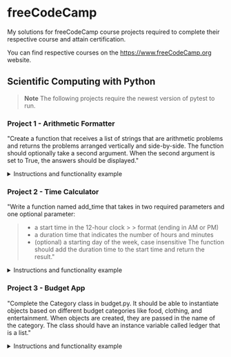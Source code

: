 # freeCodeCamp
My solutions for freeCodeCamp course projects required to complete their respective course and attain certification.

You can find respective courses on the https://www.freeCodeCamp.org website.

## Scientific Computing with Python

> **Note**
> The following projects require the newest version of pytest to run.

### Project 1 - Arithmetic Formatter

"Create a function that receives a list of strings that are arithmetic problems and returns the problems arranged vertically and side-by-side. The function should optionally take a second argument. When the second argument is set to True, the answers should be displayed."

<details><summary>Instructions and functionality example</summary>

Instructions used to build this project can be found at https://www.freecodecamp.org/learn/scientific-computing-with-python/scientific-computing-with-python-projects/arithmetic-formatter

Example function call:

```python
arithmetic_arranger(["32 + 698", "3801 - 2", "45 + 43", "123 + 49"])
```

Output:

```
   32      3801      45      123
+ 698    -    2    + 43    +  49
-----    ------    ----    -----
```

</details>

### Project 2 - Time Calculator

"Write a function named add_time that takes in two required parameters and one optional parameter:

> - a start time in the 12-hour clock > > format (ending in AM or PM)
> - a duration time that indicates the number of hours and minutes
> - (optional) a starting day of the week, case insensitive
The function should add the duration time to the start time and return the result."

<details><summary>Instructions and functionality example</summary>

Instructions used to build this project can be found at https://www.freecodecamp.org/learn/scientific-computing-with-python/scientific-computing-with-python-projects/time-calculator

Example function calls:

```python
add_time("3:00 PM", "3:10")
# Returns: 6:10 PM

add_time("11:30 AM", "2:32", "Monday")
# Returns: 2:02 PM, Monday

add_time("11:43 AM", "00:20")
# Returns: 12:03 PM

add_time("10:10 PM", "3:30")
# Returns: 1:40 AM (next day)

add_time("11:43 PM", "24:20", "tueSday")
# Returns: 12:03 AM, Thursday (2 days later)

add_time("6:30 PM", "205:12")
# Returns: 7:42 AM (9 days later)
```

</details>

### Project 3 - Budget App

"Complete the Category class in budget.py. It should be able to instantiate objects based on different budget categories like food, clothing, and entertainment. When objects are created, they are passed in the name of the category. The class should have an instance variable called ledger that is a list."

<details><summary>Instructions and functionality example</summary>

Instructions used to build this project can be found at https://www.freecodecamp.org/learn/scientific-computing-with-python/scientific-computing-with-python-projects/budget-app

Example output:

```
*************Food*************
initial deposit        1000.00
groceries               -10.15
restaurant and more foo -15.89
Transfer to Clothing    -50.00
Total: 923.96
```

</details>
